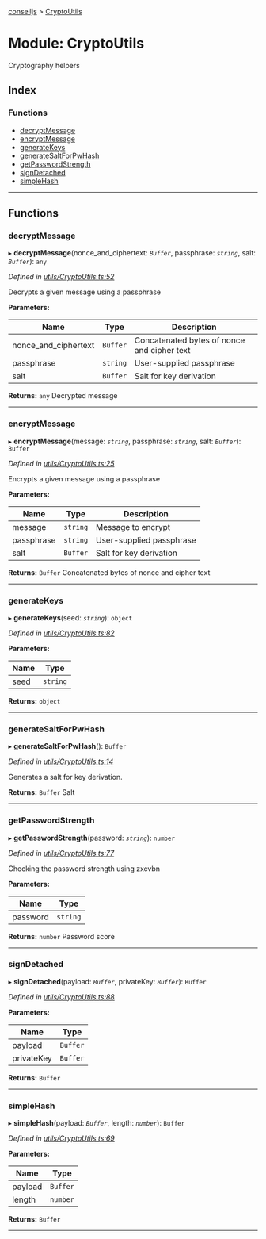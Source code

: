 [conseiljs](../README.md) > [CryptoUtils](../modules/cryptoutils.md)

# Module: CryptoUtils

Cryptography helpers

## Index

### Functions

* [decryptMessage](cryptoutils.md#decryptmessage)
* [encryptMessage](cryptoutils.md#encryptmessage)
* [generateKeys](cryptoutils.md#generatekeys)
* [generateSaltForPwHash](cryptoutils.md#generatesaltforpwhash)
* [getPasswordStrength](cryptoutils.md#getpasswordstrength)
* [signDetached](cryptoutils.md#signdetached)
* [simpleHash](cryptoutils.md#simplehash)

---

## Functions

<a id="decryptmessage"></a>

###  decryptMessage

▸ **decryptMessage**(nonce_and_ciphertext: *`Buffer`*, passphrase: *`string`*, salt: *`Buffer`*): `any`

*Defined in [utils/CryptoUtils.ts:52](https://github.com/Cryptonomic/ConseilJS/blob/688e74f/src/utils/CryptoUtils.ts#L52)*

Decrypts a given message using a passphrase

**Parameters:**

| Name | Type | Description |
| ------ | ------ | ------ |
| nonce_and_ciphertext | `Buffer` |  Concatenated bytes of nonce and cipher text |
| passphrase | `string` |  User-supplied passphrase |
| salt | `Buffer` |  Salt for key derivation |

**Returns:** `any`
Decrypted message

___
<a id="encryptmessage"></a>

###  encryptMessage

▸ **encryptMessage**(message: *`string`*, passphrase: *`string`*, salt: *`Buffer`*): `Buffer`

*Defined in [utils/CryptoUtils.ts:25](https://github.com/Cryptonomic/ConseilJS/blob/688e74f/src/utils/CryptoUtils.ts#L25)*

Encrypts a given message using a passphrase

**Parameters:**

| Name | Type | Description |
| ------ | ------ | ------ |
| message | `string` |  Message to encrypt |
| passphrase | `string` |  User-supplied passphrase |
| salt | `Buffer` |  Salt for key derivation |

**Returns:** `Buffer`
Concatenated bytes of nonce and cipher text

___
<a id="generatekeys"></a>

###  generateKeys

▸ **generateKeys**(seed: *`string`*): `object`

*Defined in [utils/CryptoUtils.ts:82](https://github.com/Cryptonomic/ConseilJS/blob/688e74f/src/utils/CryptoUtils.ts#L82)*

**Parameters:**

| Name | Type |
| ------ | ------ |
| seed | `string` |

**Returns:** `object`

___
<a id="generatesaltforpwhash"></a>

###  generateSaltForPwHash

▸ **generateSaltForPwHash**(): `Buffer`

*Defined in [utils/CryptoUtils.ts:14](https://github.com/Cryptonomic/ConseilJS/blob/688e74f/src/utils/CryptoUtils.ts#L14)*

Generates a salt for key derivation.

**Returns:** `Buffer`
Salt

___
<a id="getpasswordstrength"></a>

###  getPasswordStrength

▸ **getPasswordStrength**(password: *`string`*): `number`

*Defined in [utils/CryptoUtils.ts:77](https://github.com/Cryptonomic/ConseilJS/blob/688e74f/src/utils/CryptoUtils.ts#L77)*

Checking the password strength using zxcvbn

**Parameters:**

| Name | Type |
| ------ | ------ |
| password | `string` |

**Returns:** `number`
Password score

___
<a id="signdetached"></a>

###  signDetached

▸ **signDetached**(payload: *`Buffer`*, privateKey: *`Buffer`*): `Buffer`

*Defined in [utils/CryptoUtils.ts:88](https://github.com/Cryptonomic/ConseilJS/blob/688e74f/src/utils/CryptoUtils.ts#L88)*

**Parameters:**

| Name | Type |
| ------ | ------ |
| payload | `Buffer` |
| privateKey | `Buffer` |

**Returns:** `Buffer`

___
<a id="simplehash"></a>

###  simpleHash

▸ **simpleHash**(payload: *`Buffer`*, length: *`number`*): `Buffer`

*Defined in [utils/CryptoUtils.ts:69](https://github.com/Cryptonomic/ConseilJS/blob/688e74f/src/utils/CryptoUtils.ts#L69)*

**Parameters:**

| Name | Type |
| ------ | ------ |
| payload | `Buffer` |
| length | `number` |

**Returns:** `Buffer`

___

